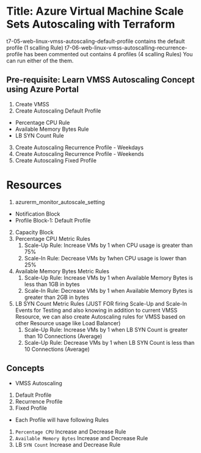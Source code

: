 
# Title: Azure Virtual Machine Scale Sets Autoscaling with Terraform
t7-05-web-linux-vmss-autoscaling-default-profile contains the default profile (1 scalling Rule)
t7-06-web-linux-vmss-autoscalling-recurrence-profile has been commented out contains 4 profiles (4 scalling Rules) You can run either of the them.

## Pre-requisite: Learn VMSS Autoscaling Concept using Azure Portal
1. Create VMSS
2. Create Autoscaling Default Profile
  - Percentage CPU Rule
  - Available Memory Bytes Rule
  - LB SYN Count Rule
3. Create Autoscaling Recurrence Profile - Weekdays
4. Create Autoscaling Recurrence Profile - Weekends
5. Create Autoscaling Fixed Profile

# Resources 
1. azurerm_monitor_autoscale_setting
- Notification Block
- Profile Block-1: Default Profile
2. Capacity Block
3. Percentage CPU Metric Rules
    1. Scale-Up Rule: Increase VMs by 1 when CPU usage is greater than 75%
    2. Scale-In Rule: Decrease VMs by 1when CPU usage is lower than 25%
4. Available Memory Bytes Metric Rules
    1. Scale-Up Rule: Increase VMs by 1 when Available Memory Bytes is less than 1GB in bytes
    2. Scale-In Rule: Decrease VMs by 1 when Available Memory Bytes is greater than 2GB in bytes
5. LB SYN Count Metric Rules (JUST FOR firing Scale-Up and Scale-In Events for Testing and also knowing in addition to current VMSS Resource, we can also create Autoscaling rules for VMSS based on other Resource usage like Load Balancer)
    1. Scale-Up Rule: Increase VMs by 1 when LB SYN Count is greater than 10 Connections (Average)
    2. Scale-Up Rule: Decrease VMs by 1 when LB SYN Count is less than 10 Connections (Average)    

## Concepts
- VMSS Autoscaling
1. Default Profile
2. Recurrence Profile
3. Fixed Profile
- Each Profile will have following Rules
1. `Percentage CPU` Increase and Decrease Rule
2. `Available Memory Bytes` Increase and Decrease Rule
3. LB `SYN Count` Increase and Decrease Rule